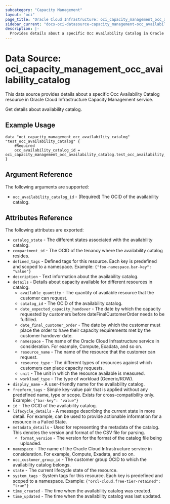 ```yaml
---
subcategory: "Capacity Management"
layout: "oci"
page_title: "Oracle Cloud Infrastructure: oci_capacity_management_occ_availability_catalog"
sidebar_current: "docs-oci-datasource-capacity_management-occ_availability_catalog"
description: |-
  Provides details about a specific Occ Availability Catalog in Oracle Cloud Infrastructure Capacity Management service
---
```


# Data Source: oci_capacity_management_occ_availability_catalog
This data source provides details about a specific Occ Availability Catalog resource in Oracle Cloud Infrastructure Capacity Management service.

Get details about availability catalog.

## Example Usage

```hcl
data "oci_capacity_management_occ_availability_catalog" "test_occ_availability_catalog" {
	#Required
	occ_availability_catalog_id = oci_capacity_management_occ_availability_catalog.test_occ_availability_catalog.id
}
```

## Argument Reference

The following arguments are supported:

* `occ_availability_catalog_id` - (Required) The OCID of the availability catalog.


## Attributes Reference

The following attributes are exported:

* `catalog_state` - The different states associated with the availability catalog.
* `compartment_id` - The OCID of the tenancy where the availability catalog resides.
* `defined_tags` - Defined tags for this resource. Each key is predefined and scoped to a namespace. Example: `{"foo-namespace.bar-key": "value"}` 
* `description` - Text information about the availability catalog.
* `details` - Details about capacity available for  different resources in catalog.
	* `available_quantity` - The quantity of available resource that the customer can request.
	* `catalog_id` - The OCID of the availability catalog.
	* `date_expected_capacity_handover` - The date by which the capacity requested by customers before dateFinalCustomerOrder needs to be fulfilled.
	* `date_final_customer_order` - The date by which the customer must place the order to have their capacity requirements met by the customer handover date.
	* `namespace` - The name of the Oracle Cloud Infrastructure service in consideration. For example, Compute, Exadata, and so on. 
	* `resource_name` - The name of the resource that the customer can request.
	* `resource_type` - The different types of resources against which customers can place capacity requests.
	* `unit` - The unit in which the resource available is measured.
	* `workload_type` - The type of workload (Generic/ROW).
* `display_name` - A user-friendly name for the availability catalog.
* `freeform_tags` - Simple key-value pair that is applied without any predefined name, type or scope. Exists for cross-compatibility only. Example: `{"bar-key": "value"}` 
* `id` - The OCID of the availability catalog.
* `lifecycle_details` - A message describing the current state in more detail. For example, can be used to provide actionable information for a resource in a Failed State.
* `metadata_details` - Used for representing the metadata of the catalog. This denotes the version and format of the CSV file for parsing.
	* `format_version` - The version for the format of the catalog file being uploaded.
* `namespace` - The name of the Oracle Cloud Infrastructure service in consideration. For example, Compute, Exadata, and so on. 
* `occ_customer_group_id` - The customer group OCID to which the availability catalog belongs.
* `state` - The current lifecycle state of the resource.
* `system_tags` - System tags for this resource. Each key is predefined and scoped to a namespace. Example: `{"orcl-cloud.free-tier-retained": "true"}` 
* `time_created` - The time when the availability catalog was created.
* `time_updated` - The time when the availability catalog was last updated.

